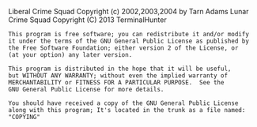 Liberal Crime Squad
Copyright (c) 2002,2003,2004 by Tarn Adams
Lunar Crime Squad
Copyright (C) 2013  TerminalHunter

    This program is free software; you can redistribute it and/or modify
    it under the terms of the GNU General Public License as published by
    the Free Software Foundation; either version 2 of the License, or
    (at your option) any later version.

    This program is distributed in the hope that it will be useful,
    but WITHOUT ANY WARRANTY; without even the implied warranty of
    MERCHANTABILITY or FITNESS FOR A PARTICULAR PURPOSE.  See the
    GNU General Public License for more details.

    You should have received a copy of the GNU General Public License
    along with this program; It's located in the trunk as a file named:
	"COPYING"